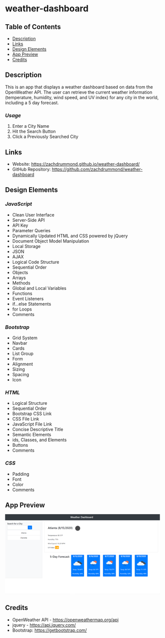 # weather-dashboard

## Table of Contents
* [Description](#Description)
* [Links](#Links)
* [Design Elements](#Design-Elements)
* [App Preview](#App-Preview)
* [Credits](#Credits)

## Description
This is an app that displays a weather dashboard based on data from the OpenWeather API. The user can retrieve the current weather information (temperature, humidity, wind speed, and UV index) for any city in the world, including a 5 day forecast.

### *Usage*
1. Enter a City Name
2. Hit the Search Button
3. Click a Previously Searched City

## Links
* Website: https://zachdrummond.github.io/weather-dashboard/
* GitHub Repository: https://github.com/zachdrummond/weather-dashboard

## Design Elements
### *JavaScript*
* Clean User Interface
* Server-Side API
* API Key
* Parameter Queries
* Dynamically Updated HTML and CSS powered by jQuery
* Document Object Model Manipulation
* Local Storage
* JSON
* AJAX
* Logical Code Structure
* Sequential Order
* Objects
* Arrays
* Methods
* Global and Local Variables
* Functions
* Event Listeners
* if...else Statements
* for Loops
* Comments

### *Bootstrap*
* Grid System
* Navbar
* Cards
* List Group
* Form
* Alignment
* Sizing
* Spacing
* Icon

### *HTML*
* Logical Structure
* Sequential Order
* Bootstrap CSS Link
* CSS File Link
* JavaScript File Link
* Concise Descriptive Title
* Semantic Elements
* ids, Classes, and Elements
* Buttons
* Comments

### *CSS*
* Padding
* Font
* Color
* Comments

## App Preview
![Screenshot](weatherDashboard.png)

## Credits
* OpenWeather API - https://openweathermap.org/api
* jquery - https://api.jquery.com/
* Bootstrap: https://getbootstrap.com/